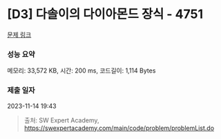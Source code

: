 # [D3] 다솔이의 다이아몬드 장식 - 4751 

[문제 링크](https://swexpertacademy.com/main/code/problem/problemDetail.do?contestProbId=AWSNw5jKzwMDFAUr) 

### 성능 요약

메모리: 33,572 KB, 시간: 200 ms, 코드길이: 1,114 Bytes

### 제출 일자

2023-11-14 19:43



> 출처: SW Expert Academy, https://swexpertacademy.com/main/code/problem/problemList.do